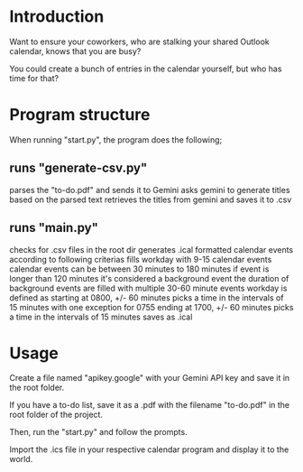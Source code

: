 # Introduction

Want to ensure your coworkers, who are stalking your shared Outlook calendar, knows that you are busy? 

You could create a bunch of entries in the calendar yourself, but who has time for that?

# Program structure

When running "start.py", the program does the following;

## runs "generate-csv.py"

  parses the "to-do.pdf" and sends it to Gemini
  asks gemini to generate titles based on the parsed text
  retrieves the titles from gemini and saves it to .csv

## runs "main.py"

  checks for .csv files in the root dir
  generates .ical formatted calendar events according to following criterias
    fills workday with 9-15 calendar events
  calendar events can be between 30 minutes to 180 minutes
  if event is longer than 120 minutes it's considered a background event
  the duration of background events are filled with multiple 30-60 minute events
    workday is defined as
      starting at 0800, +/- 60 minutes
      picks a time in the intervals of 15 minutes
        with one exception for 0755
      ending at 1700, +/- 60 minutes
      picks a time in the intervals of 15 minutes
  saves as .ical

# Usage

Create a file named "apikey.google" with your Gemini API key and save it in the root folder.

If you have a to-do list, save it as a .pdf with the filename "to-do.pdf" in the root folder of the project.

Then, run the "start.py" and follow the prompts.

Import the .ics file in your respective calendar program and display it to the world.
